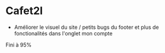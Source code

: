 # Cafet2I

- Améliorer le visuel du site / petits bugs du footer et plus de fonctionalités dans l'onglet mon compte

Fini à 95%

